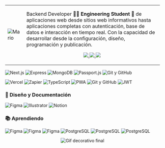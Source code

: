 <table border="0">
	<tr>
		<td>
		<img alt="Mario" src="https://media.giphy.com/media/JcFUHp7b9mnj5a01AN/giphy.gif" />
	</td>
	<td>
			<p>Backend Developer <b>👨‍💻 Engineering Student 🎨</b>  de aplicaciones web desde sitios web informativos hasta aplicaciones completas con autenticación, base de datos e interacción en tiempo real. Con la capacidad de desarrollar desde la configuración, diseño, programación y publicación.</p>
		<p align="center"> <a href="https://twitter.com/JuanEGalvis"> <img src="https://img.icons8.com/fluent/35/000000/twitter.png" /> </a> <a href="https://www.linkedin.com/in/juanegalvis/"> <img src="https://img.icons8.com/color/35/000000/linkedin.png" /> </a> <a href="https://www.instagram.com/juanesgalvisb/"> <img src="https://img.icons8.com/fluent/35/000000/instagram-new.png" /> </a>
</p>
	</td>
   </tr>
</table>
<p>
  <img alt="Next.js" src="https://img.shields.io/badge/next.js-000000?style=for-the-badge&logo=nextdotjs&logoColor=white" />
  <img alt="Express" src="https://img.shields.io/badge/Express.js-000000?style=for-the-badge&logo=express&logoColor=white" />
  <img alt="MongoDB" src="https://img.shields.io/badge/MongoDB-4EA94B?style=for-the-badge&logo=mongodb&logoColor=white" />
  <img alt="Passport.js" src="https://img.shields.io/badge/Passport.js-000000?style=for-the-badge&logo=Passport&logoColor=34E27A" />
  <img alt="Git y GitHub" src="https://img.shields.io/badge/GitHub-100000?style=for-the-badge&logo=github&logoColor=white" />
</p>
<p>
  <img alt="Vercel" src="https://img.shields.io/badge/Vercel-000000?style=for-the-badge&logo=vercel&logoColor=white" />
  <img alt="Zapier" src="https://img.shields.io/badge/Zapier-fe4f00?style=for-the-badge&logo=zapier&logoColor=white" />
  <img alt="TypeScript" src="https://img.shields.io/badge/TypeScript-007ACC?style=for-the-badge&logo=typescript&logoColor=white" />
  <img alt="PWA" src="https://img.shields.io/badge/PWA-5a0dc4?style=for-the-badge&logo=pwa&logoColor=white" />
   <img alt="Git y GitHub" src="https://img.shields.io/badge/Vite-100000?style=for-the-badge&logo=vite&logoColor=white" />
  <img alt="JWT" src="https://img.shields.io/badge/JWT-000000?style=for-the-badge&logo=JSON%20web%20tokens&logoColor=white" />
</p>
<h3> 🎨 Diseño y Documentación </h3>
<p>
	<img alt="Figma" src="https://img.shields.io/badge/Figma-FFFFFF?style=for-the-badge&logo=figma&logoColor=black" />
    <img alt="Illustrator" src="https://img.shields.io/badge/Adobe%20Illustrator-FF9A00?style=for-the-badge&logo=adobe%20illustrator&logoColor=white" />
    <img alt="Notion" src="https://img.shields.io/badge/Notion-000000?style=for-the-badge&logo=notion&logoColor=white" />
</p>
<h3> 📚 Aprendiendo </h3>
<p>
	<img alt="Figma" src="https://img.shields.io/badge/Docker-104967?style=for-the-badge&logo=docker&logoColor=white" />
	<img alt="Figma" src="https://img.shields.io/badge/Prisma-000000?style=for-the-badge&logo=prisma&logoColor=white" />
	<img alt="Figma" src="https://img.shields.io/badge/Contentful-FFF?style=for-the-badge&logo=contentful&logoColor=black" />
	<img alt="PostgreSQL" src="https://img.shields.io/badge/PostgreSQL-316192?style=for-the-badge&logo=postgresql&logoColor=white" />
	<img alt="PostgreSQL" src="https://img.shields.io/badge/Storybook-FFF?style=for-the-badge&logo=storybook&logoColor=ff4785" />
	<img alt="PostgreSQL" src="https://img.shields.io/badge/Vitest-000?style=for-the-badge&logo=vitest&logoColor=729b1b" />
</p>
<p align="center"><img alt="Gif decorativo final" src="https://i.postimg.cc/k5wGrps2/giphy.gif" /></p>
